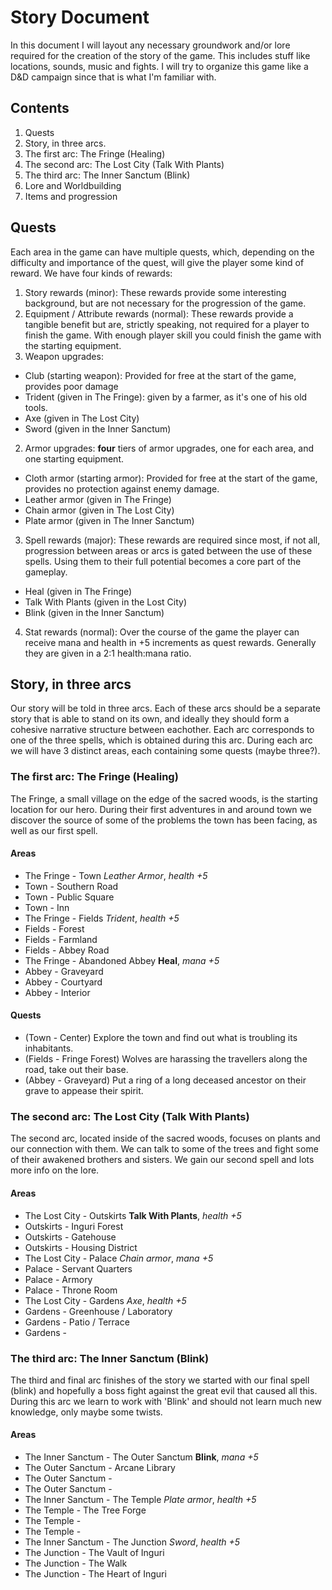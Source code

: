 # Story Document
In this document I will layout any necessary groundwork and/or lore required for the creation of the story of the game. This includes stuff like locations, sounds, music and fights. I will try to organize this game like a D&D campaign since that is what I'm familiar with.

## Contents
1. Quests
2. Story, in three arcs.
 1. The first arc: The Fringe (Healing)
 2. The second arc: The Lost City (Talk With Plants)
 3. The third arc: The Inner Sanctum (Blink)
3. Lore and Worldbuilding
4. Items and progression

## Quests
Each area in the game can have multiple quests, which, depending on the difficulty and importance of the quest, will give the player some kind of reward. We have four kinds of rewards:

1. Story rewards (minor): These rewards provide some interesting background, but are not necessary for the progression of the game.
2. Equipment / Attribute rewards (normal): These rewards provide a tangible benefit but are, strictly speaking, not required for a player to finish the game. With enough player skill you could finish the game with the starting equipment.
 1. Weapon upgrades: 
  - Club (starting weapon): Provided for free at the start of the game, provides poor damage
  - Trident (given in The Fringe): given by a farmer, as it's one of his old tools.
  - Axe (given in The Lost City)
  - Sword (given in the Inner Sanctum)
 2. Armor upgrades: __four__ tiers of armor upgrades, one for each area, and one starting equipment.
  - Cloth armor (starting armor): Provided for free at the start of the game, provides no protection against enemy damage.
  - Leather armor (given in The Fringe)
  - Chain armor (given in The Lost City)
  - Plate armor (given in The Inner Sanctum)
3. Spell rewards (major): These rewards are required since most, if not all, progression between areas or arcs is gated between the use of these spells. Using them to their full potential becomes a core part of the gameplay.
 - Heal (given in The Fringe)
 - Talk With Plants (given in the Lost City)
 - Blink (given in the Inner Sanctum)
 4. Stat rewards (normal): Over the course of the game the player can receive mana and health in +5 increments as quest rewards. Generally they are given in a 2:1 health:mana ratio.

## Story, in three arcs
Our story will be told in three arcs. Each of these arcs should be a separate story that is able to stand on its own, and ideally they should form a cohesive narrative structure between eachother. Each arc corresponds to one of the three spells, which is obtained during this arc. During each arc we will have 3 distinct areas, each containing some quests (maybe three?). 

### The first arc: The Fringe (Healing)
The Fringe, a small village on the edge of the sacred woods, is the starting location for our hero. During their first adventures in and around town we discover the source of some of the problems the town has been facing, as well as our first spell.

#### Areas
- The Fringe - Town _Leather Armor_, _health +5_
 - Town - Southern Road
 - Town - Public Square
 - Town - Inn
- The Fringe - Fields _Trident_, _health +5_
 - Fields - Forest
 - Fields - Farmland
 - Fields - Abbey Road
- The Fringe - Abandoned Abbey __Heal__, _mana +5_
 - Abbey - Graveyard
 - Abbey - Courtyard
 - Abbey - Interior

#### Quests
- (Town - Center) Explore the town and find out what is troubling its inhabitants.
- (Fields - Fringe Forest) Wolves are harassing the travellers along the road, take out their base.
- (Abbey - Graveyard) Put a ring of a long deceased ancestor on their grave to appease their spirit.

### The second arc: The Lost City (Talk With Plants)
The second arc, located inside of the sacred woods, focuses on plants and our connection with them. We can talk to some of the trees and fight some of their awakened brothers and sisters. We gain our second spell and lots more info on the lore.

#### Areas
- The Lost City - Outskirts __Talk With Plants__, _health +5_
 - Outskirts - Inguri Forest
 - Outskirts - Gatehouse
 - Outskirts - Housing District
- The Lost City - Palace _Chain armor_, _mana +5_
 - Palace - Servant Quarters
 - Palace - Armory
 - Palace - Throne Room
- The Lost City - Gardens _Axe_, _health +5_
 - Gardens - Greenhouse / Laboratory
 - Gardens - Patio / Terrace
 - Gardens - 

### The third arc: The Inner Sanctum (Blink)
The third and final arc finishes of the story we started with our final spell (blink) and hopefully a boss fight against the great evil that caused all this. During this arc we learn to work with 'Blink' and should not learn much new knowledge, only maybe some twists.

#### Areas
- The Inner Sanctum - The Outer Sanctum __Blink__, _mana +5_
 - The Outer Sanctum - Arcane Library
 - The Outer Sanctum - 
 - The Outer Sanctum - 
- The Inner Sanctum - The Temple _Plate armor_, _health +5_
 - The Temple - The Tree Forge
 - The Temple - 
 - The Temple - 
- The Inner Sanctum - The Junction _Sword_, _health +5_
 - The Junction - The Vault of Inguri
 - The Junction - The Walk
 - The Junction - The Heart of Inguri